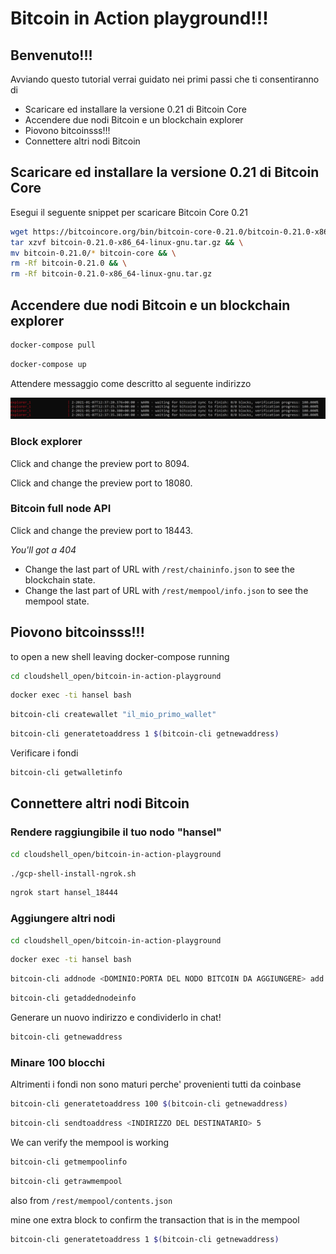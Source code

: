 # Bitcoin in Action playground!!!

## Benvenuto!!!

Avviando questo tutorial verrai guidato nei primi passi che ti consentiranno di
- Scaricare ed installare la versione 0.21 di Bitcoin Core
- Accendere due nodi Bitcoin e un blockchain explorer
- Piovono bitcoinsss!!!
- Connettere altri nodi Bitcoin

## Scaricare ed installare la versione 0.21 di Bitcoin Core

Esegui il seguente snippet per scaricare Bitcoin Core 0.21

```sh
wget https://bitcoincore.org/bin/bitcoin-core-0.21.0/bitcoin-0.21.0-x86_64-linux-gnu.tar.gz && \
tar xzvf bitcoin-0.21.0-x86_64-linux-gnu.tar.gz && \
mv bitcoin-0.21.0/* bitcoin-core && \
rm -Rf bitcoin-0.21.0 && \
rm -Rf bitcoin-0.21.0-x86_64-linux-gnu.tar.gz
```

## Accendere due nodi Bitcoin e un blockchain explorer

```sh
docker-compose pull
```

```sh
docker-compose up
```

Attendere messaggio come descritto al seguente indirizzo

![waiting-for-bitcoind-sync-to-finish](https://raw.githubusercontent.com/aaglietti-itsrizzoli/bitcoin-in-action-playground/master/docs/images/waiting-for-bitcoind-sync-to-finish.png "waiting-for-bitcoind-sync-to-finish")

### Block explorer

Click <walkthrough-web-preview-icon></walkthrough-web-preview-icon> and change
the preview port to 8094.

Click <walkthrough-web-preview-icon></walkthrough-web-preview-icon> and change
the preview port to 18080.

### Bitcoin full node API
Click <walkthrough-web-preview-icon></walkthrough-web-preview-icon> and change
the preview port to 18443.

*You'll got a 404*

- Change the last part of URL with `/rest/chaininfo.json` to see the blockchain state.
- Change the last part of URL with `/rest/mempool/info.json` to see the mempool state.

## Piovono bitcoinsss!!!

<walkthrough-open-cloud-shell-button></walkthrough-open-cloud-shell-button> to
open a new shell leaving docker-compose running

```sh
cd cloudshell_open/bitcoin-in-action-playground
```

```sh
docker exec -ti hansel bash
```

```sh
bitcoin-cli createwallet "il_mio_primo_wallet"
```

```sh
bitcoin-cli generatetoaddress 1 $(bitcoin-cli getnewaddress)
```

Verificare i fondi

```sh
bitcoin-cli getwalletinfo
```

## Connettere altri nodi Bitcoin

### Rendere raggiungibile il tuo nodo "hansel"

<walkthrough-open-cloud-shell-button></walkthrough-open-cloud-shell-button>

```sh
cd cloudshell_open/bitcoin-in-action-playground
```

```sh
./gcp-shell-install-ngrok.sh
```

```sh
ngrok start hansel_18444
```

### Aggiungere altri nodi

<walkthrough-open-cloud-shell-button></walkthrough-open-cloud-shell-button>

```sh
cd cloudshell_open/bitcoin-in-action-playground
```

```sh
docker exec -ti hansel bash
```

```sh
bitcoin-cli addnode <DOMINIO:PORTA DEL NODO BITCOIN DA AGGIUNGERE> add
```

```sh
bitcoin-cli getaddednodeinfo
```

Generare un nuovo indirizzo e condividerlo in chat!

```sh
bitcoin-cli getnewaddress
```

### Minare 100 blocchi

Altrimenti i fondi non sono maturi perche' provenienti tutti da coinbase

```sh
bitcoin-cli generatetoaddress 100 $(bitcoin-cli getnewaddress)
```

```sh
bitcoin-cli sendtoaddress <INDIRIZZO DEL DESTINATARIO> 5
```

We can verify the mempool is working

```sh
bitcoin-cli getmempoolinfo
```

```sh
bitcoin-cli getrawmempool
```

also from `/rest/mempool/contents.json`

mine one extra block to confirm the transaction that is in the mempool

```sh
bitcoin-cli generatetoaddress 1 $(bitcoin-cli getnewaddress)
```
